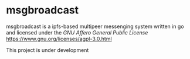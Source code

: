 # msgbroadcast

msgbroadcast is a ipfs-based multipeer messenging system written in go and licensed under the *GNU Affero General Public License*  https://www.gnu.org/licenses/agpl-3.0.html

This project is under development

